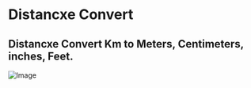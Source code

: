 # Distancxe Convert
## Distancxe Convert Km to Meters, Centimeters, inches, Feet.
![Image](https://lh3.googleusercontent.com/pw/AJFCJaV8O9e79NdPyeXtxQQLag3GMMFAurj1iuDPq7Et8NE4d8WCd7Wf9GM_FT8pXo5tFf14UHxHtogqEfIOlG1a-McDxWEvNROLQuyrdAJ_Q4lD2z0dbm6XBCj4p4m_UePogAl_5367RkR0-9yjHWKmTosgrXqYjmlXQHMNMKgh-d6kZElk-vbBzkJ0qUYUf9qeUKJZI0Jo3skH_Xhdbz-5Gc4tyj3hLLmR46UIXpATZzLXOrCn16abPE1ns9WUKEjoV-ZDzyti9kaMbcNsB0EKhmQfkJ-VhjaEvZp2KJlG3HmAhIrvWzX1yu3Si0qqZflPyX1_FHhnZFnPpAFXtQri8nAzDFBS2V7Xezx6PMGccZ81EK5F4ZvkMeRf4MH2f38l_1DrPJ9_LIOH6g4U4oeBax3zyQszqwExdMP0ty-BZwu_IsiJ-WbnOFoOsi6AmI-mcy77reXALbLCEkdNUVOk3-5c24SJHdplFkJohmuGalwgTsCLmVkIua_a5ZQlBaHZUCZ860InTRW_rnJZi-TSRW9TAfmd81tz_kEVKDSQhzkMfz4K0lvSiG2xOKmycFBwCivQzJKwgCWdWbQ7WTrYNVr4H939fStFFbVu4HHIjx6T8Qi7VO6p6ICma-XolGCvye4XikrbZ3NXjDDFnq2Y3RuU82KFe9XkdwXlb7ytUIyu-xIXT3Q640KawHyORvY8eDI3pEM7Kro9CV0JZ1OfUwKRrndfmXaBIGU3-eAQxu7G8-O2tBS_1XnulA_Ucu512jlvcipKAVxwOIScNDDWP-CCznbrdKwH4O21DzMAEs3xvQL3m_Ojv7rSfZQchqC5IhXpvWOnxYBgMVAwcob_8WOGO2CodDUgMosTLY_MXnEL19nVcfFpl9Pqu2lE2GEDmDkJhsZRcvjbkj0a-k1v5A=w320-h665-s-no?authuser=0)
